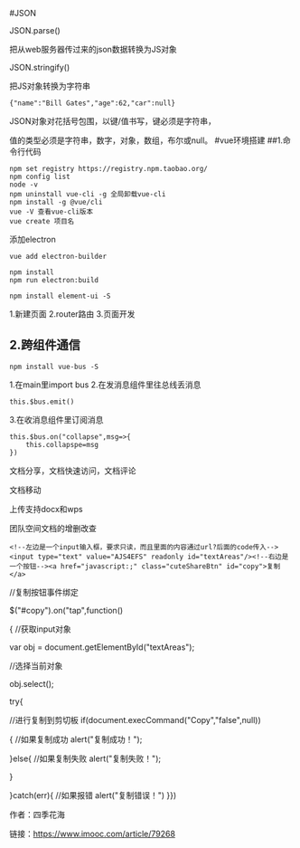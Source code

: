 #JSON

JSON.parse()

把从web服务器传过来的json数据转换为JS对象

JSON.stringify()

把JS对象转换为字符串

```
{"name":"Bill Gates","age":62,"car":null}
```

JSON对象对花括号包围，以键/值书写，键必须是字符串，

值的类型必须是字符串，数字，对象，数组，布尔或null。
#vue环境搭建
##1.命令行代码
```
npm set registry https://registry.npm.taobao.org/
npm config list
node -v
npm uninstall vue-cli -g 全局卸载vue-cli
npm install -g @vue/cli
vue -V 查看vue-cli版本
vue create 项目名
```
添加electron 
```
vue add electron-builder
```
```
npm install
npm run electron:build
```
```
npm install element-ui -S
```
1.新建页面
2.router路由
3.页面开发

## 2.跨组件通信

```
npm install vue-bus -S
```
1.在main里import bus
2.在发消息组件里往总线丢消息
   ```
   this.$bus.emit()
   ```
3.在收消息组件里订阅消息
   ```
   this.$bus.on("collapse",msg=>{
       this.collapspe=msg
   })
   ```
文档分享，文档快速访问，文档评论

文档移动

上传支持docx和wps

团队空间文档的增删改查



```
<!--左边是一个input输入框，要求只读，而且里面的内容通过url?后面的code传入--><input type="text" value="AJS4EFS" readonly id="textAreas"/><!--右边是一个按钮--><a href="javascript:;" class="cuteShareBtn" id="copy">复制</a>
```

 //复制按钮事件绑定

$("#copy").on("tap",function()

{  //获取input对象  

var obj = document.getElementById("textAreas"); 

 //选择当前对象 

 obj.select();  

 try{    

//进行复制到剪切板    if(document.execCommand("Copy","false",null))

{      //如果复制成功      alert("复制成功！");      

}else{      //如果复制失败      alert("复制失败！");   

 }  

}catch(err){    //如果报错    alert("复制错误！")  }})

 

作者：四季花海

链接：https://www.imooc.com/article/79268
